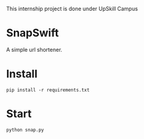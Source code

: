 This internship project is done under UpSkill Campus
# SnapSwift
A simple url shortener.<br>

# Install
```shell
pip install -r requirements.txt
```

# Start
```shell
python snap.py
```
